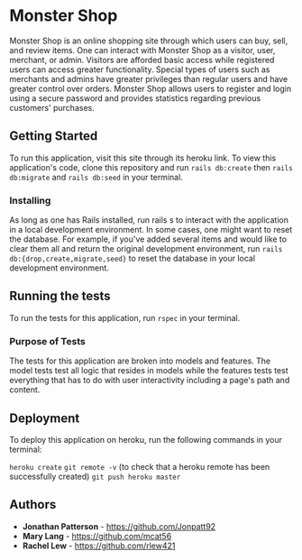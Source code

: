 # Monster Shop

Monster Shop is an online shopping site through which users can buy, sell, and review items. One can interact with Monster Shop as a visitor, user, merchant, or admin. Visitors are afforded basic access while registered users can access greater functionality. Special types of users such as merchants and admins have greater privileges than regular users and have greater control over orders. Monster Shop allows users to register and login using a secure password and provides statistics regarding previous customers' purchases.

## Getting Started

To run this application, visit this site through its heroku link. To view this application's code, clone this repository and run `rails db:create` then `rails db:migrate` and `rails db:seed` in your terminal.

### Installing

As long as one has Rails installed, run rails s to interact with the application in a local development environment. In some cases, one might want to reset the database. For example, if you've added several items and would like to clear them all and return the original development environment, run `rails db:{drop,create,migrate,seed}` to reset the database in your local development environment.

## Running the tests

To run the tests for this application, run `rspec` in your terminal.

### Purpose of Tests

The tests for this application are broken into models and features. The model tests test all logic that resides in models while the features tests test everything that has to do with user interactivity including a page's path and content.

## Deployment

To deploy this application on heroku, run the following commands in your terminal:

`heroku create`
`git remote -v` (to check that a heroku remote has been successfully created)
`git push heroku master`

## Authors

* **Jonathan Patterson** - https://github.com/Jonpatt92
* **Mary Lang** - https://github.com/mcat56
* **Rachel Lew** - https://github.com/rlew421
